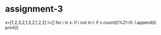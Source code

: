 # assignment-3
x=[1,2,3,2,1,3,2,1,2,2]
l=[]
for i in x:
    if i not in l:
        if x.count(i)%2!=0:
            l.append(i)
print(l)
